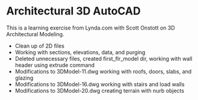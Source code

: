 # Architectural 3D AutoCAD

This is a learning exercise from Lynda.com with Scott Onstott on 3D Architectural Modeling.


* Clean up of 2D files
* Working with sections, elevations, data, and purging
* Deleted unnecessary files, created first_flr_model dir, working with wall header using extrude
  command
* Modifications to 3DModel-11.dwg working with roofs, doors, slabs, and glazing
* Modifications to 3DModel-16.dwg working with stairs and load walls
* Modifications to 3DModel-20.dwg creating terrain with nurb objects
